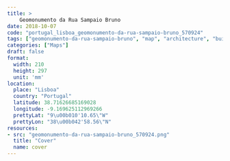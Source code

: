 ```yaml
---
title: > 
    Geomonumento da Rua Sampaio Bruno
date: 2018-10-07
code: "portugal_lisboa_geomonumento-da-rua-sampaio-bruno_570924"
tags: ["geomonumento-da-rua-sampaio-bruno", "map", "architecture", "buildings", "Lisboa", "Portugal"]
categories: ["Maps"]
draft: false
format:
  width: 210
  height: 297
  unit: 'mm'
location:
  place: "Lisboa"
  country: "Portugal"
  latitude: 38.71626685169028
  longitude: -9.169625112969266
  prettyLat: "9\u00b010'10.65\"W"
  prettyLon: "38\u00b042'58.56\"N"
resources:
- src: "geomonumento-da-rua-sampaio-bruno_570924.png"
  title: "Cover"
  name: cover
---
```


